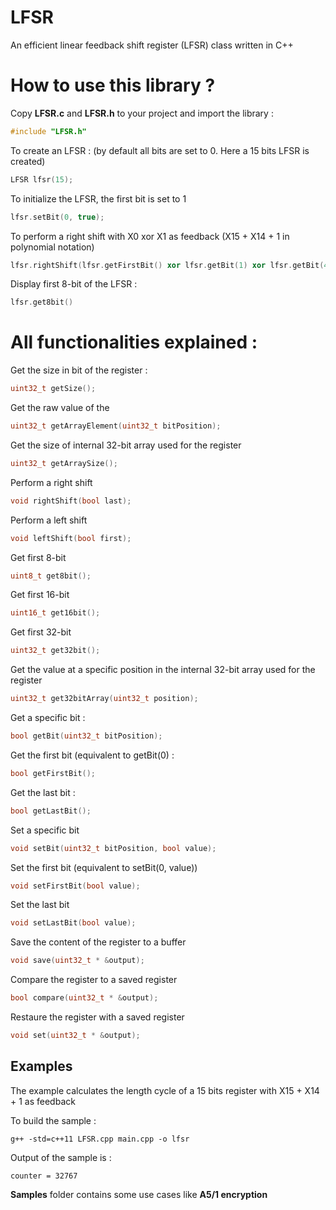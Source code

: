 # LFSR
An efficient linear feedback shift register (LFSR) class written in C++

# How to use this library ?

Copy **LFSR.c** and **LFSR.h** to your project and import the library :
```cpp
#include "LFSR.h"
```

To create an LFSR : (by default all bits are set to 0. Here a 15 bits LFSR is created)
```cpp
LFSR lfsr(15);
```

To initialize the LFSR, the first bit is set to 1
```cpp
lfsr.setBit(0, true);
```

To perform a right shift with X0 xor X1 as feedback (X15 + X14 + 1 in polynomial notation)
```cpp
lfsr.rightShift(lfsr.getFirstBit() xor lfsr.getBit(1) xor lfsr.getBit(4));
```

Display first 8-bit of the LFSR :
```cpp
lfsr.get8bit()
```

# All functionalities explained :

Get the size in bit of the register :
```cpp
uint32_t getSize();
```

Get the raw value of the 
```cpp
uint32_t getArrayElement(uint32_t bitPosition);
```

Get the size of internal 32-bit array used for the register
```cpp
uint32_t getArraySize();
```

Perform a right shift
```cpp
void rightShift(bool last);
```

Perform a left shift
```cpp
void leftShift(bool first);
```

Get first 8-bit 
```cpp
uint8_t get8bit();
```

Get first 16-bit
```cpp
uint16_t get16bit();
```

Get first 32-bit
```cpp
uint32_t get32bit();
```

Get the value at a specific position in the internal 32-bit array used for the register
```cpp
uint32_t get32bitArray(uint32_t position);
```

Get a specific bit :
```cpp
bool getBit(uint32_t bitPosition);
```

Get the first bit (equivalent to getBit(0) :
```cpp
bool getFirstBit();
```

Get the last bit :
```cpp
bool getLastBit();
```

Set a specific bit
```cpp
void setBit(uint32_t bitPosition, bool value);
```

Set the first bit (equivalent to setBit(0, value))
```cpp
void setFirstBit(bool value);
```

Set the last bit
```cpp
void setLastBit(bool value);
```

Save the content of the register to a buffer
```cpp
void save(uint32_t * &output);
```

Compare the register to a saved register
```cpp
bool compare(uint32_t * &output);
```

Restaure the register with a saved register 
```cpp
void set(uint32_t * &output);
```

## Examples 

The example calculates the length cycle of a 15 bits register with X15 + X14 + 1 as feedback

To build the sample : 
```
g++ -std=c++11 LFSR.cpp main.cpp -o lfsr
```

Output of the sample is : 
```
counter = 32767
```

**Samples** folder contains some use cases like **A5/1 encryption** 

